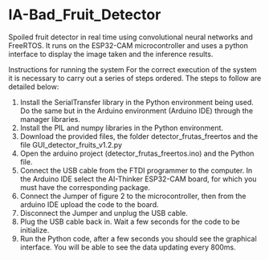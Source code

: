 # IA-Bad_Fruit_Detector
Spoiled fruit detector in real time using convolutional neural networks and FreeRTOS. It runs on the ESP32-CAM microcontroller and uses a python interface to display the image taken and the inference results.

Instructions for running the system
For the correct execution of the system it is necessary to carry out a series of steps
ordered. The steps to follow are detailed below:
1. Install the SerialTransfer library in the Python environment being used.
Do the same but in the Arduino environment (Arduino IDE) through the manager
libraries.
2. Install the PIL and numpy libraries in the Python environment.
3. Download the provided files, the folder detector_frutas_freertos and the file
GUI_detector_fruits_v1.2.py
4. Open the arduino project (detector_frutas_freertos.ino) and the Python file.
5. Connect the USB cable from the FTDI programmer to the computer. In the Arduino IDE
select the AI-Thinker ESP32-CAM board, for which you must have the
corresponding package.
6. Connect the Jumper of figure 2 to the microcontroller, then from the arduino IDE
upload the code to the board.
7. Disconnect the Jumper and unplug the USB cable.
8. Plug the USB cable back in. Wait a few seconds for the code to be
initialize.
9. Run the Python code, after a few seconds you should see the graphical interface.
You will be able to see the data updating every 800ms.
